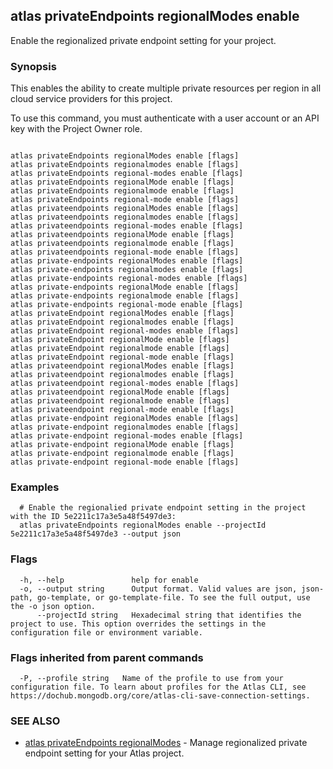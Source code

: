 ## atlas privateEndpoints regionalModes enable

Enable the regionalized private endpoint setting for your project.


### Synopsis

This enables the ability to create multiple private resources per region in all cloud service providers for this project.

To use this command, you must authenticate with a user account or an API key with the Project Owner role.



```

atlas privateEndpoints regionalModes enable [flags]
atlas privateEndpoints regionalmodes enable [flags]
atlas privateEndpoints regional-modes enable [flags]
atlas privateEndpoints regionalMode enable [flags]
atlas privateEndpoints regionalmode enable [flags]
atlas privateEndpoints regional-mode enable [flags]
atlas privateendpoints regionalModes enable [flags]
atlas privateendpoints regionalmodes enable [flags]
atlas privateendpoints regional-modes enable [flags]
atlas privateendpoints regionalMode enable [flags]
atlas privateendpoints regionalmode enable [flags]
atlas privateendpoints regional-mode enable [flags]
atlas private-endpoints regionalModes enable [flags]
atlas private-endpoints regionalmodes enable [flags]
atlas private-endpoints regional-modes enable [flags]
atlas private-endpoints regionalMode enable [flags]
atlas private-endpoints regionalmode enable [flags]
atlas private-endpoints regional-mode enable [flags]
atlas privateEndpoint regionalModes enable [flags]
atlas privateEndpoint regionalmodes enable [flags]
atlas privateEndpoint regional-modes enable [flags]
atlas privateEndpoint regionalMode enable [flags]
atlas privateEndpoint regionalmode enable [flags]
atlas privateEndpoint regional-mode enable [flags]
atlas privateendpoint regionalModes enable [flags]
atlas privateendpoint regionalmodes enable [flags]
atlas privateendpoint regional-modes enable [flags]
atlas privateendpoint regionalMode enable [flags]
atlas privateendpoint regionalmode enable [flags]
atlas privateendpoint regional-mode enable [flags]
atlas private-endpoint regionalModes enable [flags]
atlas private-endpoint regionalmodes enable [flags]
atlas private-endpoint regional-modes enable [flags]
atlas private-endpoint regionalMode enable [flags]
atlas private-endpoint regionalmode enable [flags]
atlas private-endpoint regional-mode enable [flags]
```

### Examples

```
  # Enable the regionalied private endpoint setting in the project with the ID 5e2211c17a3e5a48f5497de3:
  atlas privateEndpoints regionalModes enable --projectId 5e2211c17a3e5a48f5497de3 --output json
```


### Flags

```
  -h, --help               help for enable
  -o, --output string      Output format. Valid values are json, json-path, go-template, or go-template-file. To see the full output, use the -o json option.
      --projectId string   Hexadecimal string that identifies the project to use. This option overrides the settings in the configuration file or environment variable.

```


### Flags inherited from parent commands

```
  -P, --profile string   Name of the profile to use from your configuration file. To learn about profiles for the Atlas CLI, see https://dochub.mongodb.org/core/atlas-cli-save-connection-settings.

```

### SEE ALSO


* [atlas privateEndpoints regionalModes](atlas_privateEndpoints_regionalModes.md)	- Manage regionalized private endpoint setting for your Atlas project.



